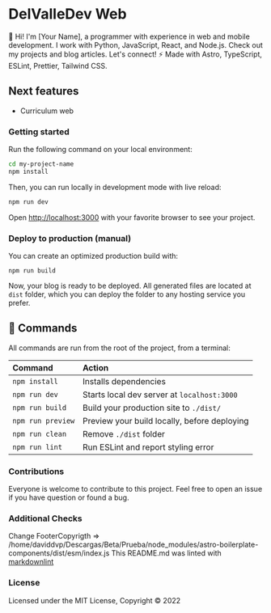 # DelValleDev Web

🚀 Hi! I'm [Your Name], a programmer with experience in web and mobile development. I work with Python, JavaScript, React, and Node.js. Check out my projects and blog articles. Let's connect! ⚡️ Made with Astro, TypeScript, ESLint, Prettier, Tailwind CSS.

## Next features
- Curriculum web

### Getting started

Run the following command on your local environment:

``` bash
cd my-project-name
npm install
```

Then, you can run locally in development mode with live reload:

``` bash
npm run dev
```

Open [http://localhost:3000](http://localhost:3000) with your favorite browser
to see your project.

### Deploy to production (manual)

You can create an optimized production build with:

```shell
npm run build
```

Now, your blog is ready to be deployed. All generated files are located at
`dist` folder, which you can deploy the folder to any hosting service you
prefer.

## 🧞 Commands

All commands are run from the root of the project, from a terminal:

| Command           | Action                                       |
|:----------------  |:-------------------------------------------- |
| `npm install`     | Installs dependencies                        |
| `npm run dev`     | Starts local dev server at `localhost:3000`  |
| `npm run build`   | Build your production site to `./dist/`      |
| `npm run preview` | Preview your build locally, before deploying |
| `npm run clean`   | Remove `./dist` folder                       |
| `npm run lint`    | Run ESLint and report styling error          |

### Contributions

Everyone is welcome to contribute to this project.
Feel free to open an issue if you have question or found a bug.

### Additional Checks
Change FooterCopyrigth => 
    /home/daviddvp/Descargas/Beta/Prueba/node_modules/astro-boilerplate-components/dist/esm/index.js
This README.md was linted with
[markdownlint](https://github.com/igorshubovych/markdownlint-cli)

### License

Licensed under the MIT License, Copyright © 2022